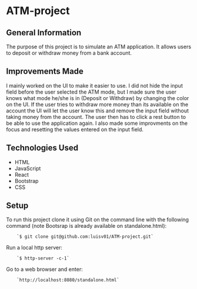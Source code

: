 # ATM-project

## General Information
The purpose of this project is to simulate an ATM application. It allows users to deposit or withdraw money from a bank account.

## Improvements Made
I mainly worked on the UI to make it easier to use. I did not hide the input field before the user selected the ATM mode, but I made sure the user knows what mode he/she is in (Deposit or Withdraw) by changing the color on the UI. If the user tries to withdraw more money than its available on the account the UI will let the user know this and remove the input field without taking money from the account. The user then has to click a rest button to be able to use the application again. I also made some improvments on the focus and resetting the values entered on the input field.

## Technologies Used
- HTML
- JavaScript
- React
- Bootstrap
- CSS

## Setup
To run this project clone it using Git on the command line with the following command (note Bootsrap is already available on standalone.html):

        `$ git clone git@github.com:luisv01/ATM-project.git`


Run a local http server:

        `$ http-server -c-1`

Go to a web browser and enter:

        `http://localhost:8080/standalone.html`
